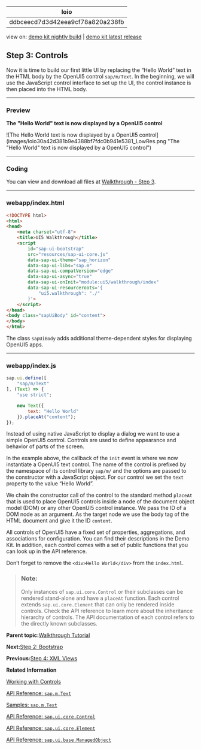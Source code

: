 <!-- loioddbceecd7d3d42eea9cf78a820a238fb -->

| loio |
| -----|
| ddbceecd7d3d42eea9cf78a820a238fb |

<div id="loio">

view on: [demo kit nightly build](https://sdk.openui5.org/nightly/#/topic/ddbceecd7d3d42eea9cf78a820a238fb) | [demo kit latest release](https://sdk.openui5.org/topic/ddbceecd7d3d42eea9cf78a820a238fb)</div>

## Step 3: Controls

Now it is time to build our first little UI by replacing the “Hello World” text in the HTML body by the OpenUI5 control `sap/m/Text`. In the beginning, we will use the JavaScript control interface to set up the UI, the control instance is then placed into the HTML body.

***

### Preview

  
  
**The "Hello World" text is now displayed by a OpenUI5 control**

![The Hello World text is now displayed by a OpenUI5 control](images/loio30a42d381b9e4388bf7fdc0b941e5381_LowRes.png "The "Hello World" text is now displayed by a OpenUI5
					control")

***

<a name="loioddbceecd7d3d42eea9cf78a820a238fb__section_ccm_jyv_xfb"/>

### Coding

You can view and download all files at [Walkthrough - Step 3](https://sdk.openui5.org/entity/sap.m.tutorial.walkthrough/sample/sap.m.tutorial.walkthrough.03).

***

<a name="loioddbceecd7d3d42eea9cf78a820a238fb__section_dcm_jyv_xfb"/>

### webapp/index.html

```html
<!DOCTYPE html>
<html>
<head>
	<meta charset="utf-8">
	<title>UI5 Walkthrough</title>
	<script
		id="sap-ui-bootstrap"
		src="resources/sap-ui-core.js"
		data-sap-ui-theme="sap_horizon"
		data-sap-ui-libs="sap.m"
		data-sap-ui-compatVersion="edge"
		data-sap-ui-async="true"
		data-sap-ui-onInit="module:ui5/walkthrough/index"
		data-sap-ui-resourceroots='{
			"ui5.walkthrough": "./"
		}'>
	</script>
</head>
<body class="sapUiBody" id="content">
</body>
</html>
```

The class `sapUiBody` adds additional theme-dependent styles for displaying OpenUI5 apps.

***

<a name="loioddbceecd7d3d42eea9cf78a820a238fb__section_yk4_kyv_xfb"/>

### webapp/index.js

```js
sap.ui.define([
	"sap/m/Text"
], (Text) => {
	"use strict";

	new Text({
		text: "Hello World"
	}).placeAt("content");
});
```

Instead of using native JavaScript to display a dialog we want to use a simple OpenUI5 control. Controls are used to define appearance and behavior of parts of the screen.

In the example above, the callback of the `init` event is where we now instantiate a OpenUI5 text control. The name of the control is prefixed by the namespace of its control library `sap/m/` and the options are passed to the constructor with a JavaScript object. For our control we set the `text` property to the value “Hello World”.

We chain the constructor call of the control to the standard method `placeAt` that is used to place OpenUI5 controls inside a node of the document object model \(DOM\) or any other OpenUI5 control instance. We pass the ID of a DOM node as an argument. As the target node we use the body tag of the HTML document and give it the ID `content`.

All controls of OpenUI5 have a fixed set of properties, aggregations, and associations for configuration. You can find their descriptions in the Demo Kit. In addition, each control comes with a set of public functions that you can look up in the API reference.

Don’t forget to remove the `<div>Hello World</div>` from the `index.html`.

> ### Note:  
> Only instances of `sap.ui.core.Control` or their subclasses can be rendered stand-alone and have a `placeAt` function. Each control extends `sap.ui.core.Element` that can only be rendered inside controls. Check the API reference to learn more about the inheritance hierarchy of controls. The API documentation of each control refers to the directly known subclasses.

**Parent topic:**[Walkthrough Tutorial](Walkthrough_Tutorial_3da5f4b.md "In this tutorial we will introduce you to all major development paradigms of OpenUI5.")

**Next:**[Step 2: Bootstrap](Step_2_Bootstrap_fe12df2.md "Before we can do something with OpenUI5, we need to load and initialize it. This process of loading and initializing OpenUI5 is called bootstrapping. Once this bootstrapping is finished, we simply display an alert.")

**Previous:**[Step 4: XML Views](Step_4_XML_Views_1409791.md "Putting all our UI into the index.js file will very soon result in a messy setup, and there is quite a bit of work ahead of us. So let’s do a first modularization by putting the sap/m/Text control into a dedicated view.")

**Related Information**  


[Working with Controls](Working_with_Controls_91f0a22.md "Controls are used to define the appearance and behavior of screen areas.")

[API Reference: `sap.m.Text`](https://sdk.openui5.org/api/sap.m.Text)

[Samples: `sap.m.Text` ](https://sdk.openui5.org/entity/sap.m.Text)

[API Reference: `sap.ui.core.Control`](https://sdk.openui5.org/api/sap.ui.core.Control)

[API Reference: `sap.ui.core.Element`](https://sdk.openui5.org/api/sap.ui.core.Element)

[API Reference: `sap.ui.base.ManagedObject`](https://sdk.openui5.org/api/sap.ui.base.ManagedObject)

